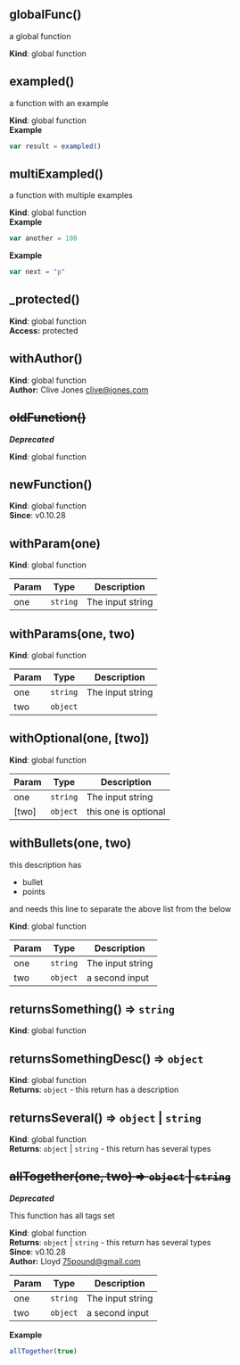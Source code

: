 <a name="globalFunc"></a>

## globalFunc()
a global function

**Kind**: global function  
<a name="exampled"></a>

## exampled()
a function with an example

**Kind**: global function  
**Example**  
```js
var result = exampled()
```
<a name="multiExampled"></a>

## multiExampled()
a function with multiple examples

**Kind**: global function  
**Example**  
```js
var another = 100
```
**Example**  
```js
var next = "p"
```
<a name="_protected"></a>

## _protected()
**Kind**: global function  
**Access:** protected  
<a name="withAuthor"></a>

## withAuthor()
**Kind**: global function  
**Author:** Clive Jones <clive@jones.com>  
<a name="oldFunction"></a>

## ~~oldFunction()~~
***Deprecated***

**Kind**: global function  
<a name="newFunction"></a>

## newFunction()
**Kind**: global function  
**Since**: v0.10.28  
<a name="withParam"></a>

## withParam(one)
**Kind**: global function  

| Param | Type | Description |
| --- | --- | --- |
| one | <code>string</code> | The input string |

<a name="withParams"></a>

## withParams(one, two)
**Kind**: global function  

| Param | Type | Description |
| --- | --- | --- |
| one | <code>string</code> | The input string |
| two | <code>object</code> |  |

<a name="withOptional"></a>

## withOptional(one, [two])
**Kind**: global function  

| Param | Type | Description |
| --- | --- | --- |
| one | <code>string</code> | The input string |
| [two] | <code>object</code> | this one is optional |

<a name="withBullets"></a>

## withBullets(one, two)
this description has 

- bullet
- points

and needs this line to separate the above list from the below

**Kind**: global function  

| Param | Type | Description |
| --- | --- | --- |
| one | <code>string</code> | The input string |
| two | <code>object</code> | a second input |

<a name="returnsSomething"></a>

## returnsSomething() ⇒ <code>string</code>
**Kind**: global function  
<a name="returnsSomethingDesc"></a>

## returnsSomethingDesc() ⇒ <code>object</code>
**Kind**: global function  
**Returns**: <code>object</code> - this return has a description  
<a name="returnsSeveral"></a>

## returnsSeveral() ⇒ <code>object</code> &#124; <code>string</code>
**Kind**: global function  
**Returns**: <code>object</code> &#124; <code>string</code> - this return has several types  
<a name="allTogether"></a>

## ~~allTogether(one, two) ⇒ <code>object</code> &#124; <code>string</code>~~
***Deprecated***

This function has all tags set

**Kind**: global function  
**Returns**: <code>object</code> &#124; <code>string</code> - this return has several types  
**Since**: v0.10.28  
**Author:** Lloyd <75pound@gmail.com>  

| Param | Type | Description |
| --- | --- | --- |
| one | <code>string</code> | The input string |
| two | <code>object</code> | a second input |

**Example**  
```js
allTogether(true)
```
